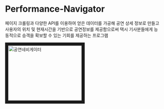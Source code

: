 # Performance-Navigator
페이지 크롤링과 다양한 API를 이용하여 얻은 데이터를 가공해 공연 상세 정보로 만들고 사용자의 위치 및 현재시간을 기반으로 공연정보를 제공함으로써 택시 기사분들에게 능동적으로 승객을 확보할 수 있는 기회를 제공하는 프로그램

<a href="http://www.youtube.com/watch?feature=player_embedded&v=zWnXZ7MHBHg
" target="_blank"><img src="http://img.youtube.com/vi/zWnXZ7MHBHg/0.jpg" 
alt="공연네비게이터" width="240" height="180" border="10" /></a>
